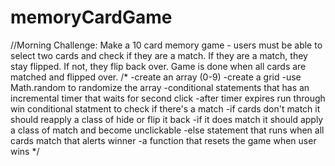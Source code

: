# memoryCardGame

//Morning Challenge: Make a 10 card memory game - users must be able to select two cards and check if they are a match. If they are a match, they stay flipped. If not, they flip back over. Game is done when all cards are matched and flipped over.
/*
-create an array (0-9)
-create a grid 
-use Math.random to randomize the array 
-conditional statements that has an incremental timer that waits for second click 
-after timer expires run through win conditional statment to check if there's a match
-if cards don't match it should reapply a class of hide or flip it back
-if it does match it should apply a class of match and become unclickable
-else statement that runs when all cards match that alerts winner
-a function that resets the game when user wins
*/
